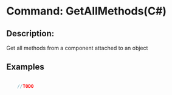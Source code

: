 # Command: GetAllMethods(C#)

## Description:

Get all methods from a component attached to an object


## Examples
<!-- Language Specific
<div>
    <button class="language-btn active">C#</button>
    <button class="language-btn">Java</button>
    <button class="language-btn">Python</button>
</div>
<div id="language-c" class="languageContent" markdown=1 style="display:block;"> -->

``` c#

    //TODO

```
<!-- 
</div>
<div id="language-python" class="languageContent" markdown=1>

``` python

 //TODO

```

</div>
<div id="language-java" class="languageContent" markdown=1>

``` java
//TODO
```
</div> -->